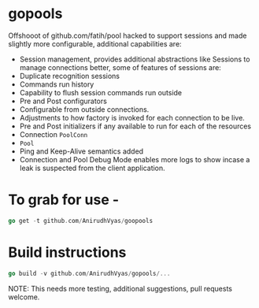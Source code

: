 # gopools
Offshooot of github.com/fatih/pool hacked to support sessions and made slightly more configurable, additional capabilities are:
  - Session management, provides additional abstractions like Sessions to manage connections better, some of features of sessions are:
  - Duplicate recognition sessions
  - Commands run history
  - Capability to flush session commands run outside
  - Pre and Post configurators
  - Configurable from outside connections.
  - Adjustments to how factory is invoked for each connection to be live.
  - Pre and Post initializers if any available to run for each of the resources
  - Connection `PoolConn`
  - `Pool`
  - Ping and Keep-Alive semantics added
  - Connection and Pool Debug Mode enables more logs to show incase a leak is suspected
from the client application.

# To grab for use -
```go
go get -t github.com/AnirudhVyas/goopools

```

# Build instructions
```go
go build -v github.com/AnirudhVyas/gopools/...
```

NOTE: This needs more testing, additional suggestions, pull requests welcome.
